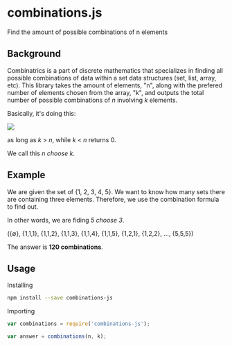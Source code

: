 # combinations.js

Find the amount of possible combinations of n elements

## Background

Combinatrics is a part of discrete mathematics that specializes in finding all possible combinations of data within a set data structures (set, list, array, etc). This library takes the amount of elements, "n", along with the prefered number of elements chosen from the array, "k", and outputs the total number of possible combinations of _n_ involving _k_ elements.

Basically, it's doing this:

![](http://i.imgur.com/BTB1wG9.png)

as long as _k_ > _n_, while _k_ < _n_ returns 0.

We call this _n choose k_.

Example
--------
We are given the set of {1, 2, 3, 4, 5}. We want to know how many sets there are containing three elements. Therefore, we use the combination formula to find out.

In other words, we are fiding _5 choose 3_.

({∅}, {1,1,1}, {1,1,2}, {1,1,3}, {1,1,4}, {1,1,5}, {1,2,1}, {1,2,2}, ..., {5,5,5})

The answer is __120 combinations__.

## Usage

Installing

```sh
npm install --save combinations-js
```

Importing

```js
var combinations = require('combinations-js');

var answer = combinations(n, k);
```